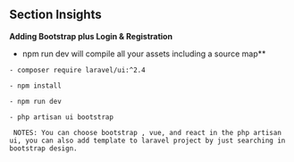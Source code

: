## Section Insights

**Adding Bootstrap plus Login & Registration**

- npm run dev will compile all your assets including a source map**
```
- composer require laravel/ui:^2.4

- npm install 

- npm run dev 

- php artisan ui bootstrap 
```


` NOTES: You can choose bootstrap , vue, and react in the php artisan ui, you can also add template to laravel project by just searching in bootstrap design.`




